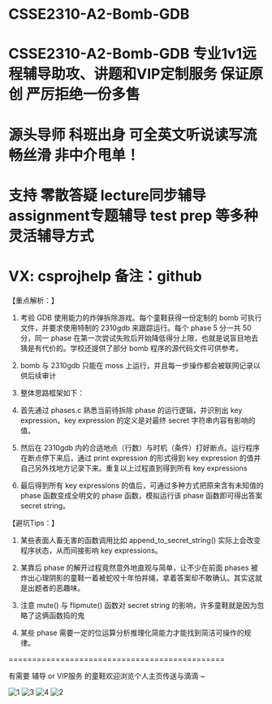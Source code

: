 # CSSE2310-A2-Bomb-GDB
# CSSE2310-A2-Bomb-GDB 专业1v1远程辅导助攻、讲题和VIP定制服务 保证原创 严厉拒绝一份多售
# 源头导师 科班出身 可全英文听说读写流畅丝滑 非中介甩单！
# 支持 零散答疑 lecture同步辅导 assignment专题辅导 test prep 等多种灵活辅导方式
# VX: csprojhelp 备注：github

【重点解析：】

1. 考验 GDB 使用能力的炸弹拆除游戏。每个童鞋获得一份定制的 bomb 可执行文件，并要求使用特制的 2310gdb 来跟踪运行。每个 phase 5 分一共 50 分，同一 phase 在第一次尝试失败后开始降低得分上限，也就是说盲目地去猜是有代价的。学校还提供了部分 bomb 程序的源代码文件可供参考。

2. bomb 与 2310gdb 只能在 moss 上运行，并且每一步操作都会被联网记录以供后续审计

3. 整体思路框架如下：

4. 首先通过 phases.c 熟悉当前待拆除  phase 的运行逻辑，并识别出 key expression。key expression 的定义是对最终 secret 字符串内容有影响的值。

5. 然后在 2310gdb 内的合适地点（行数）与时机（条件）打好断点。运行程序在断点停下来后，通过 print expression 的形式得到 key expression 的值并自己另外找地方记录下来。重复以上过程直到得到所有 key  expressions

6. 最后得到所有 key  expressions 的值后，可通过多种方式把原来含有未知值的 phase 函数变成全明文的 phase 函数，模拟运行该 phase 函数即可得出答案 secret string。

【避坑Tips：】

1. 某些表面人畜无害的函数调用比如 append_to_secret_string() 实际上会改变程序状态，从而间接影响 key  expressions。

2. 某靠后 phase 的解开过程竟然意外地直观与简单，让不少在前面 phases 被炸出心理阴影的童鞋一着被蛇咬十年怕井绳，拿着答案却不敢确认。其实这就是出题者的恶趣味。

3. 注意 mute() 与 flipmute() 函数对 secret string 的影响，许多童鞋就是因为忽略了这俩函数捣的鬼

4. 某些 phase 需要一定的位运算分析推理化简能力才能找到简洁可操作的规律。

==============================================

有需要 辅导 or VIP服务 的童鞋欢迎浏览个人主页传送与滴滴 ~

![1](https://github.com/CSPRJSV/CSSE2010-7201-AVR-Project-Battleship/blob/main/ad-1.png)
![3](https://github.com/CSPRJSV/CSSE2010-7201-AVR-Project-Battleship/blob/main/ad-3.jpg)
![4](https://github.com/CSPRJSV/CSSE2010-7201-AVR-Project-Battleship/blob/main/ad-4.jpg)
![2](https://github.com/CSPRJSV/CSSE2010-7201-AVR-Project-Battleship/blob/main/ad-2.png)


